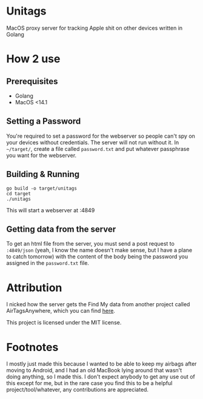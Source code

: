 # Unitags
MacOS proxy server for tracking Apple shit on other devices written in Golang

# How 2 use
## Prerequisites
- Golang
- MacOS <14.1

## Setting a Password
You're required to set a password for the webserver so people can't spy on your devices without credentials. The server will not run without it.
In `~/target/`, create a file called `password.txt` and put whatever passphrase you want for the webserver.

## Building & Running
```
go build -o target/unitags
cd target
./unitags
```
This will start a webserver at :4849

## Getting data from the server
To get an html file from the server, you must send a post request to `:4849/json` (yeah, I know the name doesn't make sense, but I have a plane to catch tomorrow) with the content of the body being the password you assigned in the `password.txt` file.

# Attribution
I nicked how the server gets the Find My data from another project called AirTagsAnywhere, which you can find [here](https://github.com/DylanAkp/AirtagsAnywhere). 

This project is licensed under the MIT license.

# Footnotes
I mostly just made this because I wanted to be able to keep my airbags after moving to Android, and I had an old MacBook lying around that wasn't doing anything, so I made this. I don't expect anybody to get any use out of this except for me, but in the rare case you find this to be a helpful project/tool/whatever, any contributions are appreciated.

